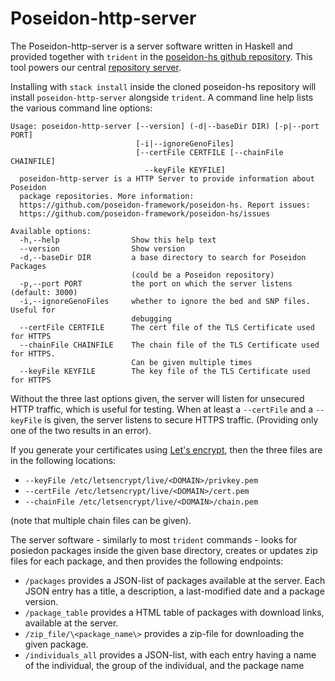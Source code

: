 # Poseidon-http-server

The Poseidon-http-server is a server software written in Haskell and provided together with `trident` in the [poseidon-hs github repository](https://github.com/poseidon-framework/poseidon-hs). This tool powers our central [repository server](repos).

Installing with `stack install` inside the cloned poseidon-hs repository will install `poseidon-http-server` alongside `trident`. A command line help lists the various command line options:

```
Usage: poseidon-http-server [--version] (-d|--baseDir DIR) [-p|--port PORT] 
                            [-i|--ignoreGenoFiles] 
                            [--certFile CERTFILE [--chainFile CHAINFILE]
                              --keyFile KEYFILE]
  poseidon-http-server is a HTTP Server to provide information about Poseidon
  package repositories. More information:
  https://github.com/poseidon-framework/poseidon-hs. Report issues:
  https://github.com/poseidon-framework/poseidon-hs/issues

Available options:
  -h,--help                Show this help text
  --version                Show version
  -d,--baseDir DIR         a base directory to search for Poseidon Packages
                           (could be a Poseidon repository)
  -p,--port PORT           the port on which the server listens (default: 3000)
  -i,--ignoreGenoFiles     whether to ignore the bed and SNP files. Useful for
                           debugging
  --certFile CERTFILE      The cert file of the TLS Certificate used for HTTPS
  --chainFile CHAINFILE    The chain file of the TLS Certificate used for HTTPS.
                           Can be given multiple times
  --keyFile KEYFILE        The key file of the TLS Certificate used for HTTPS
```

Without the three last options given, the server will listen for unsecured HTTP traffic, which is useful for testing. When at least a `--certFile` and a `--keyFile` is given, the server listens to secure HTTPS traffic. (Providing only one of the two results in an error). 

If you generate your certificates using [Let's encrypt](https://letsencrypt.org), then the three files are in the following locations:

* `--keyFile /etc/letsencrypt/live/<DOMAIN>/privkey.pem`
* `--certFile /etc/letsencrypt/live/<DOMAIN>/cert.pem`
* `--chainFile /etc/letsencrypt/live/<DOMAIN>/chain.pem`

(note that multiple chain files can be given).

The server software - similarly to most `trident` commands - looks for posiedon packages inside the given base directory, creates or updates zip files for each package, and then provides the following endpoints:

* `/packages` provides a JSON-list of packages available at the server. Each JSON entry has a title, a description, a last-modified date and a package version.
* `/package_table` provides a HTML table of packages with download links, available at the server.
* `/zip_file/\<package_name\>` provides a zip-file for downloading the given package.
* `/individuals_all` provides a JSON-list, with each entry having a name of the individual, the group of the individual, and the package name